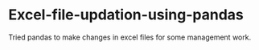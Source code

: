 # Excel-file-updation-using-pandas
Tried pandas to make changes in excel files for some management work.
